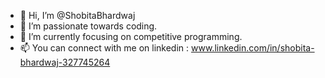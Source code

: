 - 👋 Hi, I’m @ShobitaBhardwaj
- 👀 I’m passionate towards coding.
- 🌱 I’m currently focusing on competitive programming.
- 📫 You can connect with me on linkedin : www.linkedin.com/in/shobita-bhardwaj-327745264
  


<!---
ShobitaBhardwaj/ShobitaBhardwaj is a ✨ special ✨ repository because its `README.md` (this file) appears on your GitHub profile.
You can click the Preview link to take a look at your changes.
--->
